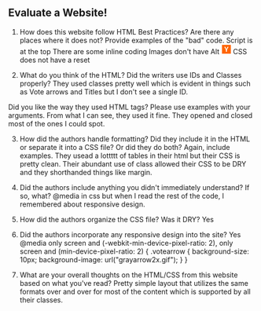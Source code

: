## Evaluate a Website! 
 
1) How does this website follow HTML Best Practices? Are there any places where 
it does not?  Provide examples of the "bad" code.
	Script is at the top
	There are some inline coding
	Images don't have Alt
	<img src="./index_files/y18.gif" width="18" height="18" style="border:1px #ffffff solid;"></a>
	CSS does not have a reset
 
2) What do you think of the HTML? Did the writers use IDs and Classes properly? 
	They used classes pretty well which is evident in things such as Vote arrows and Titles but I don't see
	a single ID. 

Did you like the way they used HTML tags?  Please use examples with your arguments.
	From what I can see, they used it fine. They opened and closed most of the ones I could spot.
 
3) How did the authors handle formatting? Did they include it in the HTML or 
separate it into a CSS file? Or did they do both?  Again, include examples.
	They usead a lottttt of tables in their html but their CSS is pretty clean. Their abundant use of class allowed their CSS to be DRY and they shorthanded things like margin.
 
4) Did the authors include anything you didn't immediately understand? 
If so, what?
	@media in css but when I read the rest of the code, I remembered about responsive design.

 
5) How did the authors organize the CSS file? Was it DRY?
	Yes
 
6) Did the authors incorporate any responsive design into the site?
	Yes
	@media only screen and (-webkit-min-device-pixel-ratio: 2), only screen and (min-device-pixel-ratio: 2) {
  .votearrow { background-size: 10px; background-image: url("grayarrow2x.gif"); }
}
 
7) What are your overall thoughts on the HTML/CSS from this website based on 
what you've read?
	Pretty simple layout that utilizes the same formats over and over for most of the content which is supported by all their classes.